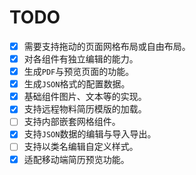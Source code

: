 # TODO
- [x] 需要支持拖动的页面网格布局或自由布局。
- [x] 对各组件有独立编辑的能力。
- [x] 生成`PDF`与预览页面的功能。
- [x] 生成`JSON`格式的配置数据。
- [x] 基础组件图片、文本等的实现。
- [x] 支持远程物料简历模版的加载。
- [ ] 支持内部嵌套网格组件。
- [x] 支持`JSON`数据的编辑与导入导出。
- [ ] 支持以类名编辑自定义样式。
- [x] 适配移动端简历预览功能。
